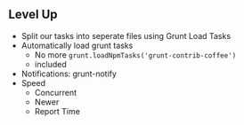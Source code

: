 ## Level Up

- Split our tasks into seperate files using Grunt Load Tasks <!-- .element class="fragment" data-index="0" -->
- Automatically load grunt tasks <!-- .element class="fragment" data-index="1" -->
  - No more `grunt.loadNpmTasks('grunt-contrib-coffee')`
  - included
- Notifications: grunt-notify <!-- .element class="fragment" data-index="2" -->
- Speed <!-- .element class="fragment" data-index="3" -->
  - Concurrent
  - Newer
  - Report Time
